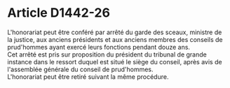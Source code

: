 # Article D1442-26

  
L'honorariat peut être conféré par arrêté du garde des sceaux, ministre de la justice, aux anciens présidents et aux anciens membres des conseils de prud'hommes ayant exercé leurs fonctions pendant douze ans.   
Cet arrêté est pris sur proposition du président du tribunal de grande instance dans le ressort duquel est situé le siège du conseil, après avis de l'assemblée générale du conseil de prud'hommes.   
L'honorariat peut être retiré suivant la même procédure.